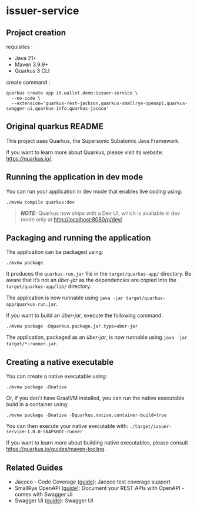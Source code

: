 # issuer-service

## Project creation

requisites :

- Java 21+
- Maven 3.9.9+
- Quarkus 3 CLI

create command :

```shell script
quarkus create app it.wallet.demo:issuer-service \
  --no-code \
  --extension='quarkus-rest-jackson,quarkus-smallrye-openapi,quarkus-swagger-ui,quarkus-info,quarkus-jacoco'
```

## Original quarkus README

This project uses Quarkus, the Supersonic Subatomic Java Framework.

If you want to learn more about Quarkus, please visit its website: <https://quarkus.io/>.

## Running the application in dev mode

You can run your application in dev mode that enables live coding using:

```shell script
./mvnw compile quarkus:dev
```

> **_NOTE:_**  Quarkus now ships with a Dev UI, which is available in dev mode only at <http://localhost:8080/q/dev/>.

## Packaging and running the application

The application can be packaged using:

```shell script
./mvnw package
```

It produces the `quarkus-run.jar` file in the `target/quarkus-app/` directory.
Be aware that it’s not an _über-jar_ as the dependencies are copied into the `target/quarkus-app/lib/` directory.

The application is now runnable using `java -jar target/quarkus-app/quarkus-run.jar`.

If you want to build an _über-jar_, execute the following command:

```shell script
./mvnw package -Dquarkus.package.jar.type=uber-jar
```

The application, packaged as an _über-jar_, is now runnable using `java -jar target/*-runner.jar`.

## Creating a native executable

You can create a native executable using:

```shell script
./mvnw package -Dnative
```

Or, if you don't have GraalVM installed, you can run the native executable build in a container using:

```shell script
./mvnw package -Dnative -Dquarkus.native.container-build=true
```

You can then execute your native executable with: `./target/issuer-service-1.0.0-SNAPSHOT-runner`

If you want to learn more about building native executables, please consult <https://quarkus.io/guides/maven-tooling>.

## Related Guides

- Jacoco - Code Coverage ([guide](https://quarkus.io/guides/tests-with-coverage)): Jacoco test coverage support
- SmallRye OpenAPI ([guide](https://quarkus.io/guides/openapi-swaggerui)): Document your REST APIs with OpenAPI - comes with Swagger UI
- Swagger UI ([guide](https://quarkus.io/guides/openapi-swaggerui)): Swagger UI
